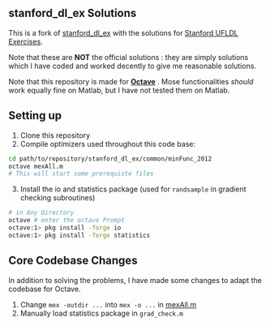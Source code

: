 ## stanford_dl_ex Solutions

This is a fork of [stanford_dl_ex](https://github.com/amaas/stanford_dl_ex) with the solutions for [Stanford UFLDL Exercises](http://ufldl.stanford.edu/tutorial).

Note that these are __NOT__ the official solutions : they are simply solutions which I have coded and worked decently to give me reasonable solutions.

Note that this repository is made for [__Octave__](http://www.gnu.org/software/octave/) . Mose functionalities _should_ work equally fine on Matlab, but I have not tested them on Matlab.

## Setting up

1. Clone this repository
2. Compile optimizers used throughout this code base:

~~~bash
cd path/to/repository/stanford_dl_ex/common/minFunc_2012
octave mexAll.m
# This will start some prerequiste files
~~~

3. Install the io and statistics package (used for `randsample` in gradient checking subroutines)

~~~bash
# in Any Directory
octave # enter the octave Prompt
octave:1> pkg install -forge io
octave:1> pkg install -forge statistics

~~~

## Core Codebase Changes

In addition to solving the problems, I have made some changes to adapt the codebase for Octave.

1. Change `mex -outdir ...` into `mex -o ...` in  [mexAll.m](https://github.com/fyquah95/stanford_dl_ex/blob/master/common/minFunc_2012/mexAll.m)
2. Manually load statistics package in `grad_check.m`
